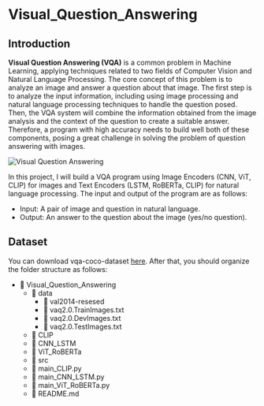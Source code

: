 # Visual_Question_Answering
## Introduction
**Visual Question Answering (VQA)** is a common problem in Machine Learning, applying techniques related to two fields of Computer Vision and Natural Language Processing. The core concept of this problem is to analyze an image and answer a question about that image. The first step is to analyze the input information, including using image processing and natural language processing techniques to handle the question posed. Then, the VQA system will combine the information obtained from the image analysis and the context of the question to create a suitable answer. Therefore, a program with high accuracy needs to build well both of these components, posing a great challenge in solving the problem of question answering with images.

![Visual Question Answering](https://github.com/dinhquy-nguyen-1704/Visual_Question_Answering/assets/127675330/56ed3b61-b9ae-4ad8-9fa7-ed5e6f285bce)

In this project, I will build a VQA program using Image Encoders (CNN, ViT, CLIP) for images and Text Encoders (LSTM, RoBERTa, CLIP) for natural language processing. The input and output of the program are as follows: 
* Input: A pair of image and question in natural language.
* Output: An answer to the question about the image (yes/no question).

## Dataset
You can download vqa-coco-dataset [here](https://drive.google.com/file/d/1kc6XNqHZJg27KeBuoAoYj70_1rT92191/view). After that, you should organize the folder structure as follows:

- 📁 Visual_Question_Answering
  - 📁 data
    - 📂 val2014-resesed
    - 📄 vaq2.0.TrainImages.txt
    - 📄 vaq2.0.DevImages.txt
    - 📄 vaq2.0.TestImages.txt
  - 📁 CLIP
  - 📁 CNN_LSTM
  - 📁 ViT_RoBERTa
  - 📁 src
  - 📄 main_CLIP.py
  - 📄 main_CNN_LSTM.py
  - 📄 main_ViT_RoBERTa.py
  - 📄 README.md

